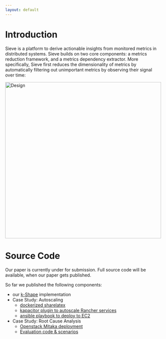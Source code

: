```yaml
---
layout: default
---
```


# Introduction

Sieve is a platform to derive actionable insights from monitored metrics in
distributed systems. Sieve builds on two core components: a metrics reduction
framework, and a metrics dependency extractor. More specifically, Sieve first
reduces the dimensionality of metrics by automatically filtering out unimportant
metrics by observing their signal over time:

<img class="img-responsive" src="/assets/design.png" alt="Design" style="height: 500px;"/>

# Source Code

Our paper is currently under for submission.
Full source code will be available, when our paper gets published.

So far we published the following components:

- our [k-Shape](https://github.com/sieve-microservices/kshape) implementation
- Case Study: Autoscaling
  - [dockerized sharelatex](https://github.com/sieve-microservices/sharelatex-docker)
  - [kapacitor plugin to autoscale Rancher services](https://github.com/sieve-microservices/kapacitor-scale)
  - [ansible playbook to deploy to EC2](https://github.com/sieve-microservices/sharelatex-ansible)
- Case Study: Root Cause Analysis
  - [Openstack Mitaka deployment](https://github.com/sieve-microservices/kolla/tree/openstack-mitaka)
  - [Evaluation code & scenarios](https://github.com/sieve-microservices/rca-evaluation)
